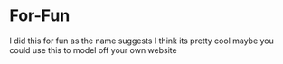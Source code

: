 # For-Fun
I did this for fun as the name suggests I think its pretty cool maybe you could use this to model off your own website
